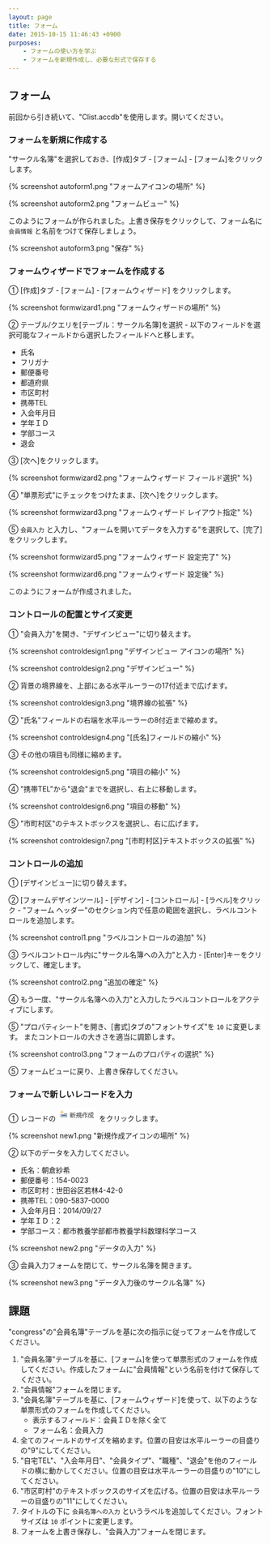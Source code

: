 ```yaml
---
layout: page
title: フォーム
date: 2015-10-15 11:46:43 +0900
purposes:
    - フォームの使い方を学ぶ
    - フォームを新規作成し、必要な形式で保存する
---
```



フォーム
--------

前回から引き続いて、"Clist.accdb"を使用します。開いてください。


### フォームを新規に作成する

"サークル名簿"を選択しておき、[作成]タブ - [フォーム] - [フォーム]をクリックします。

{% screenshot autoform1.png "フォームアイコンの場所" %}

{% screenshot autoform2.png "フォームビュー" %}

このようにフォームが作られました。上書き保存をクリックして、フォーム名に `会員情報` と名前をつけて保存しましょう。

{% screenshot autoform3.png "保存" %}


### フォームウィザードでフォームを作成する

&#9312; [作成]タブ - [フォーム] - [フォームウィザード] をクリックします。

{% screenshot formwizard1.png "フォームウィザードの場所" %}

&#9313; テーブル/クエリを[テーブル：サークル名簿]を選択 - 以下のフィールドを選択可能なフィールドから選択したフィールドへと移します。

-   氏名
-   フリガナ
-   郵便番号
-   都道府県
-   市区町村
-   携帯TEL
-   入会年月日
-   学年ＩＤ
-   学部コース
-   退会

&#9314; [次へ]をクリックします。

{% screenshot formwizard2.png "フォームウィザード フィールド選択" %}

&#9315; "単票形式"にチェックをつけたまま、[次へ]をクリックします。

{% screenshot formwizard3.png "フォームウィザード レイアウト指定" %}

&#9316; `会員入力` と入力し、"フォームを開いてデータを入力する"を選択して、[完了]をクリックします。

{% screenshot formwizard5.png "フォームウィザード 設定完了" %}

{% screenshot formwizard6.png "フォームウィザード 設定後" %}

このようにフォームが作成されました。


### コントロールの配置とサイズ変更

&#9312; "会員入力"を開き、"デザインビュー"に切り替えます。

{% screenshot controldesign1.png "デザインビュー アイコンの場所" %}

{% screenshot controldesign2.png "デザインビュー" %}

&#9313; 背景の境界線を、上部にある水平ルーラーの17付近まで広げます。

{% screenshot controldesign3.png "境界線の拡張" %}

&#9313; "氏名"フィールドの右端を水平ルーラーの8付近まで縮めます。

{% screenshot controldesign4.png "[氏名]フィールドの縮小" %}

&#9314; その他の項目も同様に縮めます。

{% screenshot controldesign5.png "項目の縮小" %}

&#9315; "携帯TEL"から"退会"までを選択し、右上に移動します。

{% screenshot controldesign6.png "項目の移動" %}

&#9316; "市町村区"のテキストボックスを選択し、右に広げます。

{% screenshot controldesign7.png "[市町村区]テキストボックスの拡張" %}


### コントロールの追加

&#9312; [デザインビュー]に切り替えます。

&#9313; [フォームデザインツール] - [デザイン] - [コントロール] - [ラベル]をクリック - "フォーム ヘッダー"のセクション内で任意の範囲を選択し、ラベルコントロールを追加します。

{% screenshot control1.png "ラベルコントロールの追加" %}

&#9314; ラベルコントロール内に"サークル名簿への入力"と入力 - [Enter]キーをクリックして、確定します。

{% screenshot control2.png "追加の確定" %}

&#9315; もう一度、"サークル名簿への入力"と入力したラベルコントロールをアクティブにします。

&#9316; "プロパティシート"を開き、[書式]タブの"フォントサイズ"を `10` に変更します。
またコントロールの大きさを適当に調節します。

{% screenshot control3.png "フォームのプロパティの選択" %}

&#9316; フォームビューに戻り、上書き保存してください。


### フォームで新しいレコードを入力

&#9312; レコードの <img src="../pic/newrecord.png" /> をクリックします。

{% screenshot new1.png "新規作成アイコンの場所" %}

&#9313; 以下のデータを入力してください。

-   氏名：朝倉紗希
-   郵便番号：154-0023
-   市区町村：世田谷区若林4-42-0
-   携帯TEL：090-5837-0000
-   入会年月日：2014/09/27
-   学年ＩＤ：2
-   学部コース：都市教養学部都市教養学科数理科学コース

{% screenshot new2.png "データの入力" %}

&#9314; 会員入力フォームを閉じて、サークル名簿を開きます。

{% screenshot new3.png "データ入力後のサークル名簿" %}


課題
----

"congress"の"会員名簿"テーブルを基に次の指示に従ってフォームを作成してください。

1. "会員名簿"テーブルを基に、[フォーム]を使って単票形式のフォームを作成してください。作成したフォームに"会員情報"という名前を付けて保存してください。
2. "会員情報"フォームを閉じます。
3. "会員名簿"テーブルを基に、[フォームウィザード]を使って、以下のような単票形式のフォームを作成してください。
    -   表示するフィールド：会員ＩＤを除く全て
    -   フォーム名：会員入力
4. 全てのフィールドのサイズを縮めます。位置の目安は水平ルーラーの目盛りの"9"にしてください。
5. "自宅TEL"、"入会年月日"、"会員タイプ"、"職種"、"退会"を他のフィールドの横に動かしてください。位置の目安は水平ルーラーの目盛りの"10"にしてください。
6. "市区町村"のテキストボックスのサイズを広げる。位置の目安は水平ルーラーの目盛りの"11"にしてください。
7. タイトルの下に `会員名簿への入力` というラベルを追加してください。フォントサイズは `10` ポイントに変更します。
8. フォームを上書き保存し、"会員入力"フォームを閉じます。
